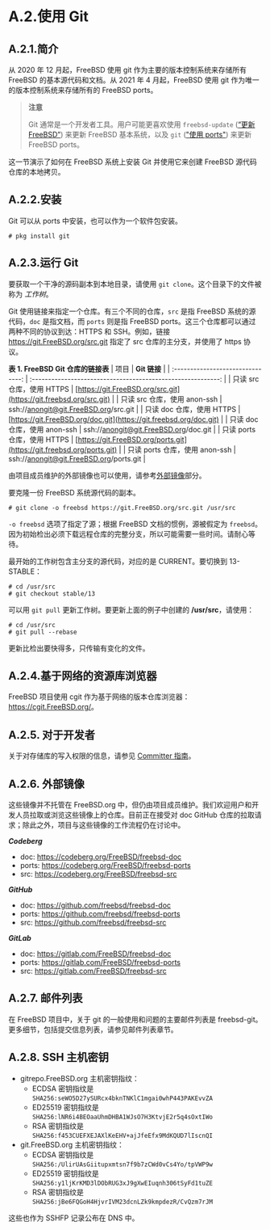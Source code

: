 #  A.2.使用 Git

## A.2.1.简介

从 2020 年 12 月起，FreeBSD 使用 git 作为主要的版本控制系统来存储所有 FreeBSD 的基本源代码和文档。从 2021 年 4 月起，FreeBSD 使用 git 作为唯一的版本控制系统来存储所有的 FreeBSD ports。

>**注意**
>
>Git 通常是一个开发者工具。用户可能更喜欢使用 `freebsd-update` ([“更新 FreeBSD”](https://docs.freebsd.org/en/books/handbook/cutting-edge/index.html#updating-upgrading-freebsdupdate)) 来更新 FreeBSD 基本系统，以及 `git` (["使用 ports"](https://docs.freebsd.org/en/books/handbook/ports/index.html#ports-using)) 来更新 FreeBSD ports。

这一节演示了如何在 FreeBSD 系统上安装 Git 并使用它来创建 FreeBSD 源代码仓库的本地拷贝。

## A.2.2.安装

Git 可以从 ports 中安装，也可以作为一个软件包安装。

```
# pkg install git
```

## A.2.3.运行 Git

要获取一个干净的源码副本到本地目录，请使用 `git clone`。这个目录下的文件被称为 *工作树*。

Git 使用链接来指定一个仓库。有三个不同的仓库，`src` 是指 FreeBSD 系统的源代码，`doc` 是指文档，而 `ports` 则是指 FreeBSD ports。这三个仓库都可以通过两种不同的协议到达：HTTPS 和 SSH。例如，链接 <https://git.FreeBSD.org/src.git> 指定了 src 仓库的主分支，并使用了 https 协议。

**表 1. FreeBSD Git 仓库的链接表**
|             项目                |                         **Git 链接**                          |
| :-------------------------------: | :----------------------------------------------------------: |
|   只读 src 仓库，使用 HTTPS    | [https://git.FreeBSD.org/src.git](https://git.freebsd.org/src.git) |
|  只读 src 仓库，使用 anon-ssh  |            ssh://anongit@git.FreeBSD.org/src.git             |
|  只读 doc 仓库，使用 HTTPS    | [https://git.FreeBSD.org/doc.git](https://git.freebsd.org/doc.git) |
|  只读 doc 仓库，使用 anon-ssh  |            ssh://anongit@git.FreeBSD.org/doc.git             |
|  只读 ports 仓库，使用 HTTPS   | [https://git.FreeBSD.org/ports.git](https://git.freebsd.org/ports.git) |
| 只读 ports 仓库，使用 anon-ssh |           ssh://anongit@git.FreeBSD.org/ports.git            |

由项目成员维护的外部镜像也可以使用，请参考[外部镜像](https://docs.freebsd.org/en/books/handbook/mirrors/#external-mirrors)部分。

要克隆一份 FreeBSD 系统源代码的副本。

```
# git clone -o freebsd https://git.FreeBSD.org/src.git /usr/src
```
`-o freebsd` 选项了指定了源；根据 FreeBSD 文档的惯例，源被假定为 `freebsd`。因为初始检出必须下载远程仓库的完整分支，所以可能需要一些时间。请耐心等待。

最开始的工作树包含主分支的源代码，对应的是 CURRENT。要切换到 13-STABLE：

```
# cd /usr/src
# git checkout stable/13
```
可以用 `git pull` 更新工作树。要更新上面的例子中创建的 **/usr/src**，请使用：

```
# cd /usr/src
# git pull --rebase
```
更新比检出要快得多，只传输有变化的文件。

## A.2.4.基于网络的资源库浏览器

FreeBSD 项目使用 cgit 作为基于网络的版本仓库浏览器：<https://cgit.FreeBSD.org/>。

## A.2.5. 对于开发者

关于对存储库的写入权限的信息，请参见 [Committer 指南](https://docs.freebsd.org/en/articles/committers-guide/#git-mini-primer)。

## A.2.6. 外部镜像

这些镜像并不托管在 FreeBSD.org 中，但仍由项目成员维护。我们欢迎用户和开发人员拉取或浏览这些镜像上的仓库。目前正在接受对 doc GitHub 仓库的拉取请求；除此之外，项目与这些镜像的工作流程仍在讨论中。

***Codeberg***

- doc: <https://codeberg.org/FreeBSD/freebsd-doc>
- ports: <https://codeberg.org/FreeBSD/freebsd-ports>
- src: <https://codeberg.org/FreeBSD/freebsd-src>

***GitHub***

- doc: <https://github.com/freebsd/freebsd-doc>
- ports: <https://github.com/freebsd/freebsd-ports>
- src: <https://github.com/freebsd/freebsd-src>

***GitLab***

- doc: <https://gitlab.com/FreeBSD/freebsd-doc>
- ports: <https://gitlab.com/FreeBSD/freebsd-ports>
- src: <https://gitlab.com/FreeBSD/freebsd-src>

## A.2.7. 邮件列表

在 FreeBSD 项目中，关于 git 的一般使用和问题的主要邮件列表是 freebsd-git。更多细节，包括提交信息列表，请参见邮件列表章节。

## A.2.8. SSH 主机密钥

- gitrepo.FreeBSD.org 主机密钥指纹：
  - ECDSA 密钥指纹是 `SHA256:seWO5D27ySURcx4bknTNKlC1mgai0whP443PAKEvvZA`
  - ED25519 密钥指纹是 `SHA256:lNR6i4BEOaaUhmDHBA1WJsO7H3KtvjE2r5q4sOxtIWo`
  - RSA 密钥指纹是 `SHA256:f453CUEFXEJAXlKeEHV+ajJfeEfx9MdKQUD7lIscnQI`
- git.FreeBSD.org 主机密钥指纹：
  - ECDSA 密钥指纹是 `SHA256:/UlirUAsGiitupxmtsn7f9b7zCWd0vCs4Yo/tpVWP9w`
  - ED25519 密钥指纹是 `SHA256:y1ljKrKMD3lDObRUG3xJ9gXwEIuqnh306tSyFd1tuZE`
  - RSA 密钥指纹是 `SHA256:jBe6FQGoH4HjvrIVM23dcnLZk9kmpdezR/CvQzm7rJM`

这些也作为 SSHFP 记录公布在 DNS 中。

